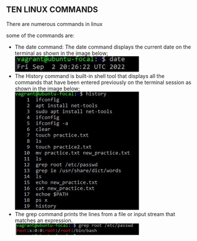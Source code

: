 <h2> TEN LINUX COMMANDS </h2>
<p>There are numerous commands in linux</p>
<p>some of the commands are: </P>
<ul>
  <li>
     The date command: The date command displays the current date on the terminal as shown in the image below;
    <img src="https://github.com/ogunleye0720/Altschool-cloud-exercise/raw/main/date-command.JPG" height="50%" width="70%" />
  </li>
   <li>
     The History command is built-in shell tool that displays all the commands that have been entered previously on the terminal session as shown in the image below;
    <img src="https://github.com/ogunleye0720/Altschool-cloud-exercise/raw/main/history-command.JPG" height="50%" width="70%" />
  </li>
  <li>
     The grep command prints the lines from a file or input stream that matches an expression.
    <img src="https://github.com/ogunleye0720/Altschool-cloud-exercise/raw/main/grep-command.JPG" height="50%" width="70%" />
  </li>
</ul>

